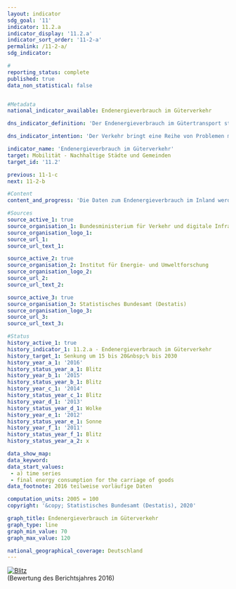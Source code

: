 ```yaml
---                   
layout: indicator                   
sdg_goal: '11'                   
indicator: 11.2.a                   
indicator_display: '11.2.a'                   
indicator_sort_order: '11-2-a'                   
permalink: /11-2-a/                   
sdg_indicator:                    

#                   
reporting_status: complete                   
published: true                   
data_non_statistical: false                   


#Metadata                   
national_indicator_available: Endenergieverbrauch im Güterverkehr                   

dns_indicator_definition: 'Der Endenergieverbrauch im Gütertransport stellt den Energieverbrauch für den Transport von Gütern im Inland in der Binnenschifffahrt, im Eisenbahn- und im Straßengüterverkehr dar.<sub> Text aus dem Indikatorenbericht 2018</sub>'                   

dns_indicator_intention: 'Der Verkehr bringt eine Reihe von Problemen mit sich. So beeinträchtigen etwa Lärm und Luftschadstoffe die Lebensqualität insbesondere in Städten und verkehrsbedingte Emissionen tragen zum Klimawandel bei. Der Ausstoß von schädlichen Treibhausgasen steht in engem Zusammenhang mit der im Verkehr verbrauchten Energie. Daher soll der Endenergieverbrauch im Güterverkehr bis zum Jahr 2030 um 15 bis 20&nbsp;% sinken.<sub> Text aus dem Indikatorenbericht 2018</sub>'                   

indicator_name: 'Endenergieverbrauch im Güterverkehr'                   
target: Mobilität - Nachhaltige Städte und Gemeinden                   
target_id: '11.2'                   

previous: 11-1-c                   
next: 11-2-b                   

#Content                    
content_and_progress: 'Die Daten zum Endenergieverbrauch im Inland werden der Transport Emission Model (TREMOD)- Datenbank des Instituts für Energie- und Umweltforschung entnommen. TREMOD ist ein Modell zur Bewertung von Verkehrsemissionen. Die Daten enthalten die Treibstoffverbräuche innerhalb Deutschlands nach dem sogenannten Verbrauchskonzept, also unabhängig vom Ort der Betankungen. Endenergie bezeichnet dabei den direkt im Verkehr genutzten Teil der Energie, lässt also die Umwandlungsverluste während der Herstellung der Kraftstoffe sowie eventuelle Leitungsverluste unberücksichtigt.<br><br>Die Beförderungsleistungen des Güterverkehrs zur Berechnung des spezifischen Energieverbrauchs in diesem Sektor werden vom Deutschen Institut für Wirtschaftsforschung im Auftrag vom Bundesministerium für Verkehr und digitale Infrastruktur berechnet. Im Straßengüterverkehr werden die Transporte mit Lastkraftwagen über 3,5 Tonnen Nutzlast berücksichtigt. Der Güterverkehr über den Luftweg wird hingegen nicht einbezogen, da er vernachlässigbar gering ist.<br><br>Der Indikator zum Endenergieverbrauch im Güterverkehr bezieht sich definitionsgemäß auf den Verbrauch im Inland. Die Einflüsse der zunehmenden Auslandsverflechtung der deutschen Wirtschaft im Rahmen der Globalisierung werden nur unzureichend wiedergegeben. Dadurch bleiben Verkehrsströme und die damit einhergehenden Energieverbräuche, die durch deutsche Exporte und Importe entstehen, unberücksichtigt.<br><br>Neben dem Energieverbrauch wird ergänzend auch die Energieeffizienz dargestellt, also der Energieverbrauch je Tonnenkilometer. Die Anzahl der Tonnenkilometer gibt Aufschluss darüber, inwieweit sich die Beförderungsintensität, also die Strecke je transportierter Tonne, ändert.<br><br>Der Endenergieverbrauch in der Güterbeförderung ist im Jahr 2016 gegenüber 2005 – entgegen dem angestrebten Ziel der Bundesregierung – um 10,0&nbsp;% angestiegen. Dieser starke Anstieg ist vor allem dem Gütertransport auf der Straße zuzuschreiben. Der Endenergieverbrauch im Straßengüterverkehr hat in diesem Zeitraum um 12,2&nbsp;% zugenommen, während bei der Bahn und der Binnenschifffahrt der Verbrauch deutlich reduziert wurde (– 8,5 bzw. – 17,8&nbsp;%).<br><br>Im gleichen Zeitraum hat sich die Güterbeförderungsleistung um 12,9&nbsp;% erhöht. Bei vergleichbarem Energieverbrauch in den Jahren 2005 und 2016 konnte eine deutliche Effizienzsteigerung um 2,5&nbsp;% in diesem Zeitraum erreicht werden.<br><br>Während der Finanzmarkt- und Wirtschaftskrise von 2009 ist die preisbereinigte Bruttowertschöpfung im Verarbeitenden Gewerbe mit knapp 20&nbsp;% besonders stark zurückgegangen. Dieser starke Einbruch wirkte sich insbesondere auf den Verkehrssektor aus, da dieser unmittelbar auf die Zu- und Abnahme der Warenproduktion reagiert. Die daraus resultierende geringere Auslastung der Transportkapazitäten erklärt den leichten Anstieg des durchschnittlichen Energieverbrauchs je Tonnenkilometer, obwohl der Energieverbrauch insgesamt während der Krisenjahre stark zurückging.<br><br>Neben den eher kurzfristigen Auswirkungen der Finanzmarkt- und Wirtschaftskrise von 2009 beeinflussten im Betrachtungszeitraum 2005 bis 2016 auch langfristige Effekte die Entwicklung des Endenergieverbrauchs im Gütertransport. So hat sich die Anzahl der Fertigungsschritte je Unternehmen verringert, was in der Regel mit einem erhöhten Transportaufkommen verbunden ist, da die Unternehmen verstärkt Vorprodukte von Zulieferern aus dem In- und Ausland beziehen. Darüber hinaus wuchs die durchschnittliche Entfernung zwischen dem Produktionsort der Güter und dem Ort ihrer Verwendung an, was den Transportaufwand zusätzlich steigerte. Diesen Effekten steht ein Wandel der Nachfragestruktur hin zu weniger materialintensiven Gütern gegenüber (z. B. steigende Nachfrage nach Dienstleistungen). Die daraus resultierende Veränderung bei der Zusammensetzung des Güteraufkommens milderte den Anstieg des transportbedingten Energieverbrauchs ab.<sub> Text aus dem Indikatorenbericht 2018</sub>'                   

#Sources
source_active_1: true                           
source_organisation_1: Bundesministerium für Verkehr und digitale Infrastruktur (BMVI)                           
source_organisation_logo_1:                            
source_url_1:                            
source_url_text_1:                            

source_active_2: true                           
source_organisation_2: Institut für Energie- und Umweltforschung                           
source_organisation_logo_2:                            
source_url_2:                            
source_url_text_2:                            

source_active_3: true                           
source_organisation_3: Statistisches Bundesamt (Destatis)                           
source_organisation_logo_3:                            
source_url_3:                            
source_url_text_3:                            

#Status                   
history_active_1: true                   
history_indicator_1: 11.2.a - Endenergieverbrauch im Güterverkehr                   
history_target_1: Senkung um 15 bis 20&nbsp;% bis 2030
history_year_a_1: '2016'                           
history_status_year_a_1: Blitz
history_year_b_1: '2015'                           
history_status_year_b_1: Blitz
history_year_c_1: '2014'                           
history_status_year_c_1: Blitz
history_year_d_1: '2013'                           
history_status_year_d_1: Wolke
history_year_e_1: '2012'                           
history_status_year_e_1: Sonne
history_year_f_1: '2011'                           
history_status_year_f_1: Blitz
history_status_year_a_2: x

data_show_map:                    
data_keyword:                    
data_start_values: 
 - a) time series
 - final energy consumption for the carriage of goods                   
data_footnote: 2016 teilweise vorläufige Daten                   

computation_units: 2005 = 100                   
copyright: '&copy; Statistisches Bundesamt (Destatis), 2020'                   

graph_title: Endenergieverbrauch im Güterverkehr                   
graph_type: line                   
graph_min_value: 70                   
graph_max_value: 120                   

national_geographical_coverage: Deutschland                   
---
```

<div>                           
  <div class="my-header">                           
    <a href="https://nachhaltige-entwicklung-deutschland.github.io/open-sdg-site-starter/status/"><img src="https://g205sdgs.github.io/sdg-indicators/public/Wettersymbole/Blitz.png" alt="Blitz" />                           
    </a>                           
  </div>
  <div class="my-header-note">
    <span>(Bewertung des Berichtsjahres 2016)</span>
  </div>                           
</div>